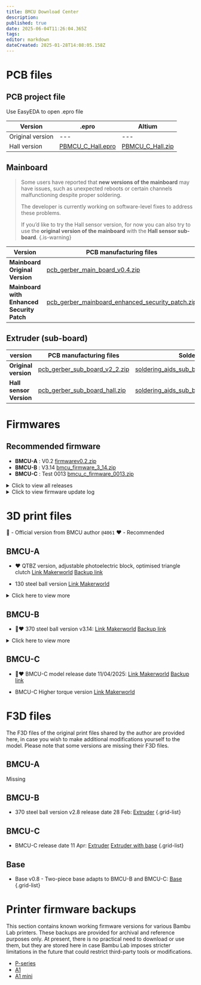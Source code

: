 ```yaml
---
title: BMCU Download Center
description: 
published: true
date: 2025-06-04T11:26:04.365Z
tags: 
editor: markdown
dateCreated: 2025-01-28T14:08:05.158Z
---
```


# PCB files

## PCB project file
Use EasyEDA to open .epro file

| Version          | .epro                                                                                  | Altium                                                                               |
| ---------------- | -------------------------------------------------------------------------------------- | ------------------------------------------------------------------------------------ |
| Original version | ---                                                                                    | ---                                                                                  |
| Hall version     | [PBMCU_C_Hall.epro](/assets/files/download_center/pcb_files/project/PBMCU_C_Hall.epro) | [PBMCU_C_Hall.zip](/assets/files/download_center/pcb_files/project/PBMCU_C_Hall.zip) |

## Mainboard

> Some users have reported that **new versions of the mainboard** may have issues, such as unexpected reboots or certain channels malfunctioning despite proper soldering.
>
>The developer is currently working on software-level fixes to address these problems.
>
>If you’d like to try the Hall sensor version, for now you can also try to use the **original version of the mainboard**  with the **Hall sensor sub-board**.
{.is-warning}


| Version                                    | PCB manufacturing files                                                                                                                      | Soldering aids                                                                                                                                       |
| ------------------------------------------ | -------------------------------------------------------------------------------------------------------------------------------------------- | ---------------------------------------------------------------------------------------------------------------------------------------------------- |
| **Mainboard Original Version**             | [pcb_gerber_main_board_v0.4.zip](/assets/files/download_center/pcb_files/pcb_gerber_main_board_v0.4.zip)                                     | [soldering_aids_mainboard_v0.4.rar](/assets/files/download_center/pcb_files/soldering_aids_mainboard_v0.4.rar)                                       |
| **Mainboard with Enhanced Security Patch** | [pcb_gerber_mainboard_enhanced_security_patch.zip](/assets/files/download_center/pcb_files/pcb_gerber_mainboard_enhanced_security_patch.zip) | [soldering_aids_mainboard_enhanced_security_patch.rar](/assets/files/download_center/pcb_files/soldering_aids_mainboard_enhanced_security_patch.rar) |  |

## Extruder (sub-board)

| version                 | PCB manufacturing files                                                                                | Soldering aids                                                                                                                         |
| ----------------------- | ------------------------------------------------------------------------------------------------------ | -------------------------------------------------------------------------------------------------------------------------------------- |
| **Original version**    | [pcb_gerber_sub_board_v2_2.zip](/assets/files/download_center/pcb_files/pcb_gerber_sub_board_v2_2.zip) | [soldering_aids_sub_board_original_version.rar](/assets/files/download_center/pcb_files/soldering_aids_sub_board_original_version.rar) |
| **Hall sensor Version** | [pcb_gerber_sub_board_hall.zip](/assets/files/download_center/pcb_files/pcb_gerber_sub_board_hall.zip) | [soldering_aids_sub_board_hall.rar](/assets/files/download_center/pcb_files/soldering_aids_sub_board_hall.rar)                         |


# Firmwares

## Recommended firmware
- **BMCU-A** : V0.2 [firmwarev0.2.zip](/assets/files/download_center/firmware_and_source_code/bmcu_firmware_v0.2.zip)
- **BMCU-B** : V3.14 [bmcu_firmware_3_14.zip](/assets/files/download_center/firmware_and_source_code/bmcu_firmware_3_14.zip)
- **BMCU-C** : Test 0013 [bmcu_c_firmware_0013.zip](/assets/files/download_center/firmware_and_source_code/bmcu_c_firmware_0013.zip)

<details>
  <summary>Click to view all releases</summary>

#### Firmwares for BMCU-A
| Version | Firmware                                                                                          | Note                          | Src |
| ------- | ------------------------------------------------------------------------------------------------- | ----------------------------- | --- |
| V0.2    | [firmwarev0.2.zip](/assets/files/download_center/firmware_and_source_code/bmcu_firmware_v0.2.zip) | ⭐⭐⭐Recommended for **BMCU-A** |[src-bmcu-0-2.zip](/assets/files/download_center/firmware_and_source_code/src-bmcu-0-2.zip)|



#### Firmwares for BMCU-B
Firmware from this version onwards is adapted to the BMCU-B aka 370 version aka,
also starting to support the P-Series recognising the BMCU as an AMS system. 
| Version | Firmware                                                                                                    | Note                                          | Src                                                                                           |
| ------- | ----------------------------------------------------------------------------------------------------------- | --------------------------------------------- | --------------------------------------------------------------------------------------------- |
| 1.21.2  | [bmcu_firmware_1_21_2.zip](/assets/files/download_center/firmware_and_source_code/bmcu_firmware_1_21_2.zip) |                                               |
| 1.26    | [bmcu_firmware_1_26.zip](/assets/files/download_center/firmware_and_source_code/bmcu_firmware_1_26.zip)     |                                               |
| 2.06    | [bmcu_firmware_2_06.zip](/assets/files/download_center/firmware_and_source_code/bmcu_firmware_2_06.zip)     | For 370                                       |
| 2.22    | [bmcu_firmware_2_22.zip](/assets/files/download_center/firmware_and_source_code/bmcu_firmware_2_22.zip)     |                                               |
| 3.14    | [bmcu_firmware_3_14.zip](/assets/files/download_center/firmware_and_source_code/bmcu_firmware_3_14.zip)     | ⭐⭐⭐Recommended for **BMCU-B** aka 370 version | [src-bmcu-3-14.zip](/assets/files/download_center/firmware_and_source_code/src-bmcu-3-14.zip) |
| 3.31    | [bmcu_firmware_3_31.rar](/assets/files/download_center/firmware_and_source_code/bmcu_firmware_3_31.rar)     |                                               |

#### Firmware for BMCU-C
Firmware from this version adapted to BMCU-C

| Version | Firmware                                                                                                        | Note | Src                                                                                               |
| ------- | --------------------------------------------------------------------------------------------------------------- | ---- | ------------------------------------------------------------------------------------------------- |
| 4.9     | [bmcu_c_firmware_4_9.rar](/assets/files/download_center/firmware_and_source_code/bmcu_c_firmware_4_9.rar)       |      |                                                                                                   |
| 4.20    | [bmcu_c_firmware_4_20.rar](/assets/files/download_center/firmware_and_source_code/bmcu_c_firmware_4_20.zip)     |      |                                                                                                   |
| 4.23.3  | [bmcu_c_firmware_4_23_3.rar](/assets/files/download_center/firmware_and_source_code/bmcu_c_firmware_4_23_3.rar) |      |                                                                                                   |
| 4.24    |                                                                                                                 |      | [src-bmcu-c-4.24.zip](/assets/files/download_center/firmware_and_source_code/src-bmcu-c-4.24.zip) |
| 0013    | [bmcu_c_firmware_0013.zip](/assets/files/download_center/firmware_and_source_code/bmcu_c_firmware_0013.zip)     |      | [src-BMCU-C-0013.zip](/assets/files/download_center/firmware_and_source_code/src-BMCU-C-0013.zip) |

</details>

<details>
  <summary>Click to view firmware update log</summary>

### Update log

#### 0013
Change Pid parametres

#### V4.23.3
Added P-Series support (still in beta)
Fixed some anomalies that caused excessive resistance in the extrusion head
Added function: press buffer and then the motor enters a short feeding mode to load consumables

#### V4.20
Fixed a possible bug with refills.

#### V4.9
BMCU-C is supported for the first time, and the secondary board uses Hall sensors to replace photoelectric sensors.
Currently there is a known bug that all channels show material, regardless of whether the subboard is connected or not

#### V3.31
The BMCU will now performs buffer jittering at the stage where it cuts off the filament

#### V3.14
From this version onwards, the BMCU can automatically detect the direction of motor rotation, eliminating the need to manually reverse the power supply depending on the model/gear being printed.

The BMCU performs a jitter test to determine the motor direction for each channel and logs it the first time the printer is connected after the firmware is flashed.

If this direction needs to be reset, it is necessary to re-flash or remove the motherboard and press reset.

#### V3.10
1. Repair motor direction judgement bug
1. Repair the bug of rewind exit component.
1. The buffer will now brake immediately when it reaches the pressure instead of stopping freely, preventing the re-feed from bursting the five passes.
1. The motor will keep moving slowly at 3mm/s within 3s after feeding to prevent the feed from not reaching the extruder head.

</details>

# 3D print files
📢 - Official version from BMCU author `@4061`
❤️ - Recommended

## BMCU-A

- ❤️ QTBZ version, adjustable photoelectric block, optimised triangle clutch
[Link Makerworld](https://makerworld.com/zh/models/1147006#profileId-1150436)
[Backup link](/assets/files/print_files/BMCU%20130%20QTBZ版本.3mf)

- 130 steel ball version
[Link Makerworld](https://makerworld.com/zh/models/1109868-bmcu_130-steel-ball-and-spring-clutch-version?from=search#profileId-1106230)


<details>
  <summary>Click here to view more</summary>

### 130 version
- 📢130 Original version by the author 
[Link Makerworld](https://makerworld.com/zh/models/1147522#profileId-1151118)
[Backup link](/assets/files/print_files/130%20Original%20version%20from%20author.3mf)


- ❤️ An optimised version collected by Yuekai, almost the author's original design, with the addition of a triangle clutch using springs
[Link Makerworld](https://makerworld.com/zh/models/1162813-bmcu-130-version-an-optimized-extruder-search-comb#profileId-1291386)
[Backup link](/assets/files/print_files/BMCU%20Yuekai%20wiki.yuekai.fr.3mf)

- Brackets for A1 and A1 mini, also can be used for early version 370
[Link Makerworld](https://makerworld.com/zh/models/1147116-bracket-for-bmcu-version-130-and-version-370#profileId-1289021)
[Backup link](/assets/files/print_files/Bracket%20for%20130%20and%20early%20370.3mf)
{.grid-list}

### 180 version
- ❤️‍🔥180 version by BXT
[Link Makerworld](https://makerworld.com/zh/models/1152568-gk180v2-component-model-180bmcu-assembly#profileId-1207144)
[Backup link](/assets/files/print_files/180%20version.3mf)
{.grid-list}
  
 </details>

## BMCU-B

- 📢❤️ 370 steel ball version v3.14:
[Link Makerworld](https://makerworld.com/zh/models/1250311-bmcu-370-steel-ball-version-v3-14#profileId-1288934)
[Backup link](/assets/files/print_files/370+v2.5+original.3mf)

<details>
  <summary>Click here to view more</summary>
 
- 📢370 version official version V2.5:
[Link Makerworld](https://makerworld.com/zh/models/1189069-bmcu-370-version-original-v2-5#profileId-1200559)
[Backup link](/assets/files/print_files/370+v2.5+original.3mf)

- 370 extended buffer version - based on v2.5
</details>

## BMCU-C

- 📢❤️ BMCU-C model release date 11/04/2025:
[Link Makerworld](https://makerworld.com/zh/models/1322913-bmcu-c-hall-sensor-version#profileId-1359453)
[Backup link](/assets/files/print_files/BMCU_C.3mf)

- BMCU-C Higher torque version
[Link Makerworld](https://makerworld.com/zh/models/1412302-bmcu-c-hall-370-high-torque-version?from=search#profileId-1493471)


# F3D files

The F3D files of the original print files shared by the author are provided here, in case you wish to make additional modifications yourself to the model. Please note that some versions are missing their F3D files.


## BMCU-A
Missing

## BMCU-B

- 370 steel ball version v2.8 release date 28 Feb:
[Extruder](/assets/files/print_files/f3d/BMCU_B_extruder_v2.8_date_2_28.f3d)
{.grid-list}

## BMCU-C

- BMCU-C release date 11 Apr:
[Extruder](/assets/files/print_files/f3d/BMCU_C_extruder_date_4_11.f3d)
[Extruder with base](/assets/files/print_files/f3d/BMCU_C_full_date_4_11.f3d)
{.grid-list}

## Base

- Base v0.8 - Two-piece base adapts to BMCU-B and BMCU-C:
[Base](/assets/files/print_files/f3d/BMCU_base_v0.8.f3d)
{.grid-list}


# Printer firmware backups

This section contains known working firmware versions for various Bambu Lab printers. These backups are provided for archival and reference purposes only.
At present, there is no practical need to download or use them, but they are stored here in case Bambu Lab imposes stricter limitations in the future that could restrict third-party tools or modifications.

- [P-series](/assets/files/download_center/printer_firmware_backup/p1-01.07.zip)
- [A1](/assets/files/download_center/printer_firmware_backup/a1-01.04.zip)
- [A1 mini](/assets/files/download_center/printer_firmware_backup/a1mini-01.04.zip)